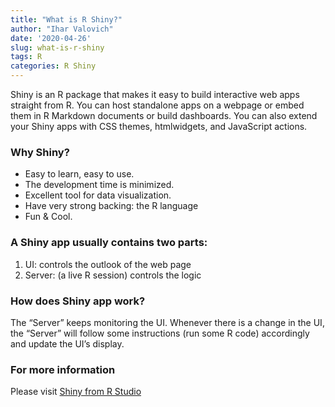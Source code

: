 ```yaml
---
title: "What is R Shiny?"
author: "Ihar Valovich"
date: '2020-04-26'
slug: what-is-r-shiny
tags: R
categories: R Shiny
---
```


Shiny is an R package that makes it easy to build interactive web apps straight from R. You can host standalone apps on a webpage or embed them in R Markdown documents or build dashboards. You can also extend your Shiny apps with CSS themes, htmlwidgets, and JavaScript actions.

### Why Shiny?

* Easy to learn, easy to use.
* The development time is minimized.
* Excellent tool for data visualization.
* Have very strong backing: the R language
* Fun & Cool.

### A Shiny app usually contains two parts:

1. UI: controls the outlook of the web page
2. Server: (a live R session) controls the logic

### How does Shiny app work?

The “Server” keeps monitoring the UI. Whenever there is a change in the UI, the “Server” will follow some instructions (run some R code) accordingly and update the UI’s display.

### For more information 

Please visit [Shiny from R Studio](https://shiny.rstudio.com/)
